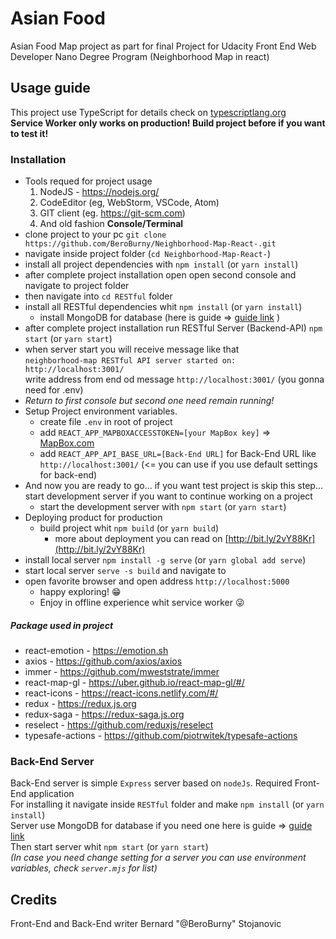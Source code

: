 # Asian Food
Asian Food Map project as part for final Project for Udacity Front End Web Developer Nano Degree Program
(Neighborhood Map in react)

## Usage guide
This project use TypeScript for details check on [typescriptlang.org](https://www.typescriptlang.org)  
**Service Worker only works on production! Build project before if you want to test it!**

### Installation
* Tools requed for project usage
    1. NodeJS - https://nodejs.org/
    2. CodeEditor (eg, WebStorm, VSCode, Atom)
    3. GIT client (eg. https://git-scm.com)
    4. And old fashion **Console/Terminal**
* clone project to your pc `git clone https://github.com/BeroBurny/Neighborhood-Map-React-.git`
* navigate inside project folder (`cd Neighborhood-Map-React-`)
* install all project dependencies with `npm install` (or `yarn install`)
* after complete project installation open open second console and navigate to project folder
* then navigate into `cd RESTful` folder
* install all RESTful dependencies whit `npm install` (or `yarn install`) 
  * install MongoDB for database (here is guide => [guide link](https://docs.mongodb.com/manual/installation/) ) 
* after complete project installation run RESTful Server (Backend-API) `npm start` (or `yarn start`)
* when server start you will receive message like that  
`neighborhood-map RESTful API server started on: http://localhost:3001/`  
write address from end od message `http://localhost:3001/` (you gonna need for .env)
* _Return to first console but second one need remain running!_
* Setup Project environment variables.
  * create file `.env` in root of project
  * add `REACT_APP_MAPBOXACCESSTOKEN=[your MapBox key]` => [MapBox.com](https://www.mapbox.com/maps/)
  * add `REACT_APP_API_BASE_URL=[Back-End URL]` for Back-End URL like `http://localhost:3001/` (<= you can use if you use default settings for back-end)
* And now you are ready to go... if you want test project is skip this step... start development server if you want to continue working on a project
  * start the development server with `npm start` (or `yarn start`)
* Deploying product for production
  * build project whit `npm build` (or `yarn build`)
    * more about deployment you can read on [http://bit.ly/2vY88Kr](http://bit.ly/2vY88Kr)
* install local server `npm install -g serve` (or `yarn global add serve`)
* start local server `serve -s build` and navigate to
* open favorite browser and open address `http://localhost:5000`
  * happy exploring! :grin:
  * Enjoy in offline experience whit service worker :stuck_out_tongue_winking_eye:
  
  
##### Package used in project
* react-emotion - https://emotion.sh
* axios - https://github.com/axios/axios
* immer - https://github.com/mweststrate/immer
* react-map-gl - https://uber.github.io/react-map-gl/#/
* react-icons - https://react-icons.netlify.com/#/
* redux - https://redux.js.org
* redux-saga - https://redux-saga.js.org
* reselect - https://github.com/reduxjs/reselect
* typesafe-actions - https://github.com/piotrwitek/typesafe-actions

### Back-End Server
Back-End server is simple `Express` server based on `nodeJs`. Required Front-End application  
For installing it navigate inside `RESTful` folder and make `npm install` (or `yarn install`)  
Server use MongoDB for database if you need one here is guide => [guide link](https://docs.mongodb.com/manual/installation/)  
Then start server whit `npm start` (or `yarn start`)  
_(In case you need change setting for a server you can use environment variables, check `server.mjs` for list)_

## Credits
Front-End and Back-End writer Bernard "@BeroBurny" Stojanovic 